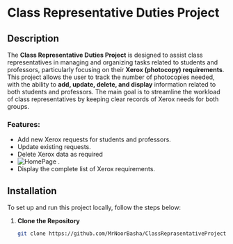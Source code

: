 # Class Representative Duties Project

## Description
The **Class Representative Duties Project** is designed to assist class representatives in managing and organizing tasks related to students and professors, particularly focusing on their **Xerox (photocopy) requirements**. This project allows the user to track the number of photocopies needed, with the ability to **add, update, delete, and display** information related to both students and professors. The main goal is to streamline the workload of class representatives by keeping clear records of Xerox needs for both groups.

### Features:
- Add new Xerox requests for students and professors.
- Update existing requests.
- Delete Xerox data as required
- ![HomePage](https://github.com/user-attachments/assets/24fab105-a70f-4f39-8b52-38aa356f8780)
.
- Display the complete list of Xerox requirements.

## Installation

To set up and run this project locally, follow the steps below:

1. **Clone the Repository**
   ```bash
   git clone https://github.com/MrNoorBasha/ClassReprasentativeProject.git
   
